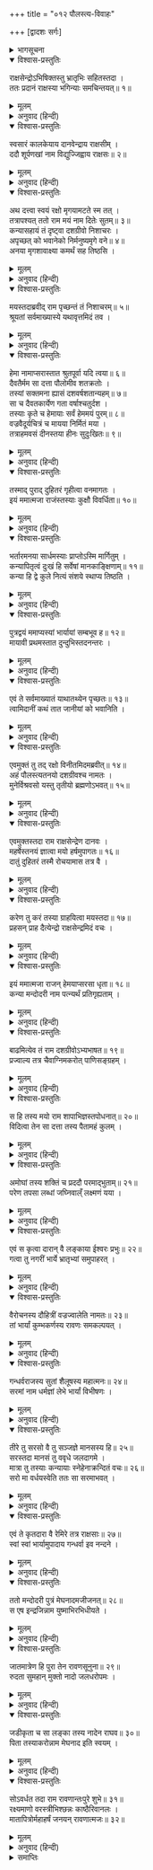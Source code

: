 +++
title = "०१२ पौलस्त्य-विवाहः"

+++
[द्वादशः सर्गः]



<details><summary>भागसूचना</summary>

12. शूर्पणखा तथा रावण आदि तीनों भाइयोंका विवाह और मेघनादका जन्म
</details>

<details open><summary>विश्वास-प्रस्तुतिः</summary>

राक्षसेन्द्रोऽभिषिक्तस्तु भ्रातृभिः सहितस्तदा ।  
ततः प्रदानं राक्षस्या भगिन्याः समचिन्तयत्॥ १॥
</details>

<details><summary>मूलम्</summary>

राक्षसेन्द्रोऽभिषिक्तस्तु भ्रातृभिः सहितस्तदा ।  
ततः प्रदानं राक्षस्या भगिन्याः समचिन्तयत्॥ १॥
</details>

<details><summary>अनुवाद (हिन्दी)</summary>

(अगस्त्यजी कहते हैं—श्रीराम!) अपना अभिषेक हो जानेपर जब राक्षसराज रावण भाइयोंसहित लङ्कापुरीमें रहने लगा, तब उसे अपनी बहिन राक्षसी शूर्पणखाके ब्याहकी चिन्ता हुई॥ १॥
</details>

<details open><summary>विश्वास-प्रस्तुतिः</summary>

स्वसारं कालकेयाय दानवेन्द्राय राक्षसीम् ।  
ददौ शूर्पणखां नाम विद्युज्जिह्वाय राक्षसः॥ २॥
</details>

<details><summary>मूलम्</summary>

स्वसारं कालकेयाय दानवेन्द्राय राक्षसीम् ।  
ददौ शूर्पणखां नाम विद्युज्जिह्वाय राक्षसः॥ २॥
</details>

<details><summary>अनुवाद (हिन्दी)</summary>

उस राक्षसने दानवराज विद्युज्जिह्वको, जो कालकाका पुत्र था, अपनी बहिन शूर्पणखा ब्याह दी॥ २॥
</details>

<details open><summary>विश्वास-प्रस्तुतिः</summary>

अथ दत्त्वा स्वयं रक्षो मृगयामटते स्म तत् ।  
तत्रापश्यत् ततो राम मयं नाम दितेः सुतम्॥ ३॥  
कन्यासहायं तं दृष्ट्वा दशग्रीवो निशाचरः ।  
अपृच्छत् को भवानेको निर्मनुष्यमृगे वने॥ ४॥  
अनया मृगशावाक्ष्या कमर्थं सह तिष्ठसि ।
</details>

<details><summary>मूलम्</summary>

अथ दत्त्वा स्वयं रक्षो मृगयामटते स्म तत् ।  
तत्रापश्यत् ततो राम मयं नाम दितेः सुतम्॥ ३॥  
कन्यासहायं तं दृष्ट्वा दशग्रीवो निशाचरः ।  
अपृच्छत् को भवानेको निर्मनुष्यमृगे वने॥ ४॥  
अनया मृगशावाक्ष्या कमर्थं सह तिष्ठसि ।
</details>

<details><summary>अनुवाद (हिन्दी)</summary>

श्रीराम! बहिनका ब्याह करके राक्षस रावण एक दिन स्वयं शिकार खेलनेके लिये वनमें घूम रहा था । वहाँ उसने दितिके पुत्र मयको देखा । उसके साथ एक सुन्दरी कन्या भी थी । उसे देखकर निशाचर दशग्रीवने पूछा—‘आप कौन हैं, जो मनुष्यों और पशुओंसे रहित इस सूने वनमें अकेले घूम रहे हैं? इस मृगनयनी कन्याके साथ आप यहाँ किस उद्देश्यसे निवास करते हैं?’॥ ३-४ १/२॥
</details>

<details open><summary>विश्वास-प्रस्तुतिः</summary>

मयस्तदाब्रवीद् राम पृच्छन्तं तं निशाचरम्॥ ५॥  
श्रूयतां सर्वमाख्यास्ये यथावृत्तमिदं तव ।
</details>

<details><summary>मूलम्</summary>

मयस्तदाब्रवीद् राम पृच्छन्तं तं निशाचरम्॥ ५॥  
श्रूयतां सर्वमाख्यास्ये यथावृत्तमिदं तव ।
</details>

<details><summary>अनुवाद (हिन्दी)</summary>

श्रीराम! इस प्रकार पूछनेवाले उस निशाचरसे मय बोला—‘सुनो, मैं अपना सारा वृत्तान्त तुम्हें यथार्थरूपसे बता रहा हूँ॥ ५ १/२॥
</details>

<details open><summary>विश्वास-प्रस्तुतिः</summary>

हेमा नामाप्सरास्तात श्रुतपूर्वा यदि त्वया॥ ६॥  
दैवतैर्मम सा दत्ता पौलोमीव शतक्रतोः ।  
तस्यां सक्तमना ह्यासं दशवर्षशतान्यहम्॥ ७॥  
सा च दैवतकार्येण गता वर्षाश्चतुर्दश ।  
तस्याः कृते च हेमायाः सर्वं हेममयं पुरम्॥ ८॥  
वज्रवैदूर्यचित्रं च मायया निर्मितं मया ।  
तत्राहमवसं दीनस्तया हीनः सुदुःखितः॥ ९॥
</details>

<details><summary>मूलम्</summary>

हेमा नामाप्सरास्तात श्रुतपूर्वा यदि त्वया॥ ६॥  
दैवतैर्मम सा दत्ता पौलोमीव शतक्रतोः ।  
तस्यां सक्तमना ह्यासं दशवर्षशतान्यहम्॥ ७॥  
सा च दैवतकार्येण गता वर्षाश्चतुर्दश ।  
तस्याः कृते च हेमायाः सर्वं हेममयं पुरम्॥ ८॥  
वज्रवैदूर्यचित्रं च मायया निर्मितं मया ।  
तत्राहमवसं दीनस्तया हीनः सुदुःखितः॥ ९॥
</details>

<details><summary>अनुवाद (हिन्दी)</summary>

‘तात! तुमने पहले कभी सुना होगा, स्वर्गमें हेमा नामसे प्रसिद्ध एक अप्सरा रहती है । उसे देवताओंने उसी प्रकार मुझे अर्पित कर दिया था, जैसे पुलोम दानवकी कन्या शची देवराज इन्द्रको दी गयी थीं । मैं उसीमें आसक्त होकर एक सहस्र वर्षोंतक उसके साथ रहा हूँ । एक दिन वह देवताओंके कार्यसे स्वर्गलोकको चली गयी, तबसे चौदह वर्ष बीत गये । मैंने उस हेमाके लिये मायासे एक नगरका निर्माण किया था, जो सम्पूर्णतः सोनेका बना है । हीरे और नीलमके संयोगसे वह विचित्र शोभा धारण करता है । उसीमें मैं अबतक उसके वियोगसे अत्यन्त दुःखी एवं दीन होकर रहता था॥ ६—९॥
</details>

<details open><summary>विश्वास-प्रस्तुतिः</summary>

तस्माद् पुराद् दुहितरं गृहीत्वा वनमागतः ।  
इयं ममात्मजा राजंस्तस्याः कुक्षौ विवर्धिता॥ १०॥
</details>

<details><summary>मूलम्</summary>

तस्माद् पुराद् दुहितरं गृहीत्वा वनमागतः ।  
इयं ममात्मजा राजंस्तस्याः कुक्षौ विवर्धिता॥ १०॥
</details>

<details><summary>अनुवाद (हिन्दी)</summary>

‘उसी नगरसे इस कन्याको साथ लेकर मैं वनमें आया हूँ । राजन्! यह मेरी पुत्री है, जो हेमाके गर्भमें ही पली है और उससे उत्पन्न होकर मेरे द्वारा पालित हो बड़ी हुई है॥ १०॥
</details>

<details open><summary>विश्वास-प्रस्तुतिः</summary>

भर्तारमनया सार्धमस्याः प्राप्तोऽस्मि मार्गितुम् ।  
कन्यापितृत्वं दुःखं हि सर्वेषां मानकाङ्क्षिणाम्॥ ११॥  
कन्या हि द्वे कुले नित्यं संशये स्थाप्य तिष्ठति ।
</details>

<details><summary>मूलम्</summary>

भर्तारमनया सार्धमस्याः प्राप्तोऽस्मि मार्गितुम् ।  
कन्यापितृत्वं दुःखं हि सर्वेषां मानकाङ्क्षिणाम्॥ ११॥  
कन्या हि द्वे कुले नित्यं संशये स्थाप्य तिष्ठति ।
</details>

<details><summary>अनुवाद (हिन्दी)</summary>

‘इसके साथ मैं इसके योग्य पतिकी खोज करनेके लिये आया हूँ । मानकी अभिलाषा रखनेवाले प्रायः सभी लोगोंके लिये कन्याका पिता होना कष्टकारक होता है । (क्योंकि इसके लिये कन्याके पिताको दूसरोंके सामने झुकना पड़ता है ।) कन्या सदा दो कुलोंको संशयमें डाले रहती है॥ ११ १/२॥
</details>

<details open><summary>विश्वास-प्रस्तुतिः</summary>

पुत्रद्वयं ममाप्यस्यां भार्यायां सम्बभूव ह॥ १२॥  
मायावी प्रथमस्तात दुन्दुभिस्तदनन्तरः ।
</details>

<details><summary>मूलम्</summary>

पुत्रद्वयं ममाप्यस्यां भार्यायां सम्बभूव ह॥ १२॥  
मायावी प्रथमस्तात दुन्दुभिस्तदनन्तरः ।
</details>

<details><summary>अनुवाद (हिन्दी)</summary>

‘तात! मेरी इस भार्या हेमाके गर्भसे दो पुत्र भी हुए हैं, जिनमें प्रथम पुत्रका नाम मायावी और दूसरेका दुन्दुभि है॥ १२ १/२॥
</details>

<details open><summary>विश्वास-प्रस्तुतिः</summary>

एवं ते सर्वमाख्यातं याथातथ्येन पृच्छतः॥ १३॥  
त्वामिदानीं कथं तात जानीयां को भवानिति ।
</details>

<details><summary>मूलम्</summary>

एवं ते सर्वमाख्यातं याथातथ्येन पृच्छतः॥ १३॥  
त्वामिदानीं कथं तात जानीयां को भवानिति ।
</details>

<details><summary>अनुवाद (हिन्दी)</summary>

तात! तुमने पूछा था, इसलिये मैंने इस तरह अपनी सारी बातें तुम्हें यथार्थरूपसे बता दीं । अब मैं यह जानना चाहता हूँ कि तुम कौन हो? यह मुझे किस तरह ज्ञात हो सकेगा?’॥ १३ १/२॥
</details>

<details open><summary>विश्वास-प्रस्तुतिः</summary>

एवमुक्तं तु तद् रक्षो विनीतमिदमब्रवीत्॥ १४॥  
अहं पौलस्त्यतनयो दशग्रीवश्च नामतः ।  
मुनेर्विश्रवसो यस्तु तृतीयो ब्रह्मणोऽभवत्॥ १५॥
</details>

<details><summary>मूलम्</summary>

एवमुक्तं तु तद् रक्षो विनीतमिदमब्रवीत्॥ १४॥  
अहं पौलस्त्यतनयो दशग्रीवश्च नामतः ।  
मुनेर्विश्रवसो यस्तु तृतीयो ब्रह्मणोऽभवत्॥ १५॥
</details>

<details><summary>अनुवाद (हिन्दी)</summary>

मयासुरके इस प्रकार कहनेपर राक्षस रावण विनीतभावसे यों बोला—‘मैं पुलस्त्यके पुत्र विश्रवाका बेटा हूँ । मेरा नाम दशग्रीव है । मैं जिन विश्रवा मुनिसे उत्पन्न हुआ हूँ, वे ब्रह्माजीसे तीसरी पीढ़ीमें पैदा हुए हैं’॥ १४-१५॥
</details>

<details open><summary>विश्वास-प्रस्तुतिः</summary>

एवमुक्तस्तदा राम राक्षसेन्द्रेण दानवः ।  
महर्षेस्तनयं ज्ञात्वा मयो हर्षमुपागतः॥ १६॥  
दातुं दुहितरं तस्मै रोचयामास तत्र वै ।
</details>

<details><summary>मूलम्</summary>

एवमुक्तस्तदा राम राक्षसेन्द्रेण दानवः ।  
महर्षेस्तनयं ज्ञात्वा मयो हर्षमुपागतः॥ १६॥  
दातुं दुहितरं तस्मै रोचयामास तत्र वै ।
</details>

<details><summary>अनुवाद (हिन्दी)</summary>

श्रीराम! राक्षसराजके ऐसा कहनेपर दानव मय महर्षि विश्रवाके उस पुत्रका परिचय पाकर बहुत प्रसन्न हुआ और उसके साथ वहाँ उसने अपनी पुत्रीका विवाह कर देनेकी इच्छा की॥ १६ १/२॥
</details>

<details open><summary>विश्वास-प्रस्तुतिः</summary>

करेण तु करं तस्या ग्राहयित्वा मयस्तदा॥ १७॥  
प्रहसन् प्राह दैत्येन्द्रो राक्षसेन्द्रमिदं वचः ।
</details>

<details><summary>मूलम्</summary>

करेण तु करं तस्या ग्राहयित्वा मयस्तदा॥ १७॥  
प्रहसन् प्राह दैत्येन्द्रो राक्षसेन्द्रमिदं वचः ।
</details>

<details><summary>अनुवाद (हिन्दी)</summary>

इसके बाद दैत्यराज मय अपनी बेटीका हाथ रावणके हाथमें देकर हँसता हुआ उस राक्षसराजसे इस प्रकार बोला—॥ १७ १/२॥
</details>

<details open><summary>विश्वास-प्रस्तुतिः</summary>

इयं ममात्मजा राजन् हेमयाप्सरसा धृता॥ १८॥  
कन्या मन्दोदरी नाम पत्न्यर्थं प्रतिगृह्यताम् ।
</details>

<details><summary>मूलम्</summary>

इयं ममात्मजा राजन् हेमयाप्सरसा धृता॥ १८॥  
कन्या मन्दोदरी नाम पत्न्यर्थं प्रतिगृह्यताम् ।
</details>

<details><summary>अनुवाद (हिन्दी)</summary>

‘राजन्! यह मेरी बेटी है, जिसे हेमा अप्सराने अपने गर्भमें धारण किया था । इसका नाम मन्दोदरी है । इसे तुम अपनी पत्नीके रूपमें स्वीकार करो’॥ १८ १/२॥
</details>

<details open><summary>विश्वास-प्रस्तुतिः</summary>

बाढमित्येव तं राम दशग्रीवोऽभ्यभाषत॥ १९॥  
प्रज्वाल्य तत्र चैवाग्निमकरोत् पाणिसङ्ग्रहम् ।
</details>

<details><summary>मूलम्</summary>

बाढमित्येव तं राम दशग्रीवोऽभ्यभाषत॥ १९॥  
प्रज्वाल्य तत्र चैवाग्निमकरोत् पाणिसङ्ग्रहम् ।
</details>

<details><summary>अनुवाद (हिन्दी)</summary>

श्रीराम! तब दशग्रीवने ‘बहुत अच्छा’ कहकर मयासुरकी बात मान ली । फिर वहाँ उसने अग्निको प्रज्वलित करके मन्दोदरीका पाणिग्रहण किया॥ १९ १/२॥
</details>

<details open><summary>विश्वास-प्रस्तुतिः</summary>

स हि तस्य मयो राम शापाभिज्ञस्तपोधनात्॥ २०॥  
विदित्वा तेन सा दत्ता तस्य पैतामहं कुलम् ।
</details>

<details><summary>मूलम्</summary>

स हि तस्य मयो राम शापाभिज्ञस्तपोधनात्॥ २०॥  
विदित्वा तेन सा दत्ता तस्य पैतामहं कुलम् ।
</details>

<details><summary>अनुवाद (हिन्दी)</summary>

रघुनन्दन! यद्यपि तपोधन विश्रवासे रावणको जो क्रूर-प्रकृति होनेका शाप मिला था, उसे मयासुर जानता था; तथापि रावणको ब्रह्माजीके कुलका बालक समझकर उसने उसको अपनी कन्या दे दी॥ २० १/२॥
</details>

<details open><summary>विश्वास-प्रस्तुतिः</summary>

अमोघां तस्य शक्तिं च प्रददौ परमाद्भुताम्॥ २१॥  
परेण तपसा लब्धां जघ्निवाल्ँ लक्ष्मणं यया ।
</details>

<details><summary>मूलम्</summary>

अमोघां तस्य शक्तिं च प्रददौ परमाद्भुताम्॥ २१॥  
परेण तपसा लब्धां जघ्निवाल्ँ लक्ष्मणं यया ।
</details>

<details><summary>अनुवाद (हिन्दी)</summary>

साथ ही उत्कृष्ट तपस्यासे प्राप्त हुई एक परम अद्भुत अमोघ शक्ति भी प्रदान की, जिसके द्वारा रावणने लक्ष्मणको घायल किया था॥ २१ १/२॥
</details>

<details open><summary>विश्वास-प्रस्तुतिः</summary>

एवं स कृत्वा दारान् वै लङ्काया ईश्वरः प्रभुः॥ २२॥  
गत्वा तु नगरीं भार्ये भ्रातृभ्यां समुपाहरत् ।
</details>

<details><summary>मूलम्</summary>

एवं स कृत्वा दारान् वै लङ्काया ईश्वरः प्रभुः॥ २२॥  
गत्वा तु नगरीं भार्ये भ्रातृभ्यां समुपाहरत् ।
</details>

<details><summary>अनुवाद (हिन्दी)</summary>

इस प्रकार दारपरिग्रह (विवाह) करके प्रभावशाली लङ्केश्वर रावण लङ्कापुरीमें गया और अपने दोनों भाइयोंके लिये भी दो भार्याएँ उनका विवाह कराकर ले आया॥
</details>

<details open><summary>विश्वास-प्रस्तुतिः</summary>

वैरोचनस्य दौहित्रीं वज्रज्वालेति नामतः॥ २३॥  
तां भार्यां कुम्भकर्णस्य रावणः समकल्पयत् ।
</details>

<details><summary>मूलम्</summary>

वैरोचनस्य दौहित्रीं वज्रज्वालेति नामतः॥ २३॥  
तां भार्यां कुम्भकर्णस्य रावणः समकल्पयत् ।
</details>

<details><summary>अनुवाद (हिन्दी)</summary>

विरोचनकुमार बलिकी दौहित्रीको, जिसका नाम वज्रज्वाला था, रावणने कुम्भकर्णकी पत्नी बनाया॥ २३ १/२॥
</details>

<details open><summary>विश्वास-प्रस्तुतिः</summary>

गन्धर्वराजस्य सुतां शैलूषस्य महात्मनः॥ २४॥  
सरमां नाम धर्मज्ञां लेभे भार्यां विभीषणः ।
</details>

<details><summary>मूलम्</summary>

गन्धर्वराजस्य सुतां शैलूषस्य महात्मनः॥ २४॥  
सरमां नाम धर्मज्ञां लेभे भार्यां विभीषणः ।
</details>

<details><summary>अनुवाद (हिन्दी)</summary>

गन्धर्वराज महात्मा शैलूषकी कन्या सरमाको, जो धर्मके तत्त्वको जाननेवाली थी, विभीषणने अपनी पत्नीके रूपमें प्राप्त किया॥ २४ १/२॥
</details>

<details open><summary>विश्वास-प्रस्तुतिः</summary>

तीरे तु सरसो वै तु सञ्जज्ञे मानसस्य हि॥ २५॥  
सरस्तदा मानसं तु ववृधे जलदागमे ।  
मात्रा तु तस्याः कन्यायाः स्नेहेनाक्रन्दितं वचः॥ २६॥  
सरो मा वर्धयस्वेति ततः सा सरमाभवत् ।
</details>

<details><summary>मूलम्</summary>

तीरे तु सरसो वै तु सञ्जज्ञे मानसस्य हि॥ २५॥  
सरस्तदा मानसं तु ववृधे जलदागमे ।  
मात्रा तु तस्याः कन्यायाः स्नेहेनाक्रन्दितं वचः॥ २६॥  
सरो मा वर्धयस्वेति ततः सा सरमाभवत् ।
</details>

<details><summary>अनुवाद (हिन्दी)</summary>

वह मानसरोवरके तटपर उत्पन्न हुई थी । जब उसका जन्म हुआ, उस समय वर्षा-ऋतुका आगमन होनेसे मान-सरोवर बढ़ने लगा । तब उस कन्याकी माताने पुत्रीके स्नेहसे करुणक्रन्दन करते हुए उस सरोवरसे कहा—‘सरो मा वर्धयस्व’ (हे सरोवर! तुम अपने जलको बढ़ने न दो) । उसने घबराहटमें ‘सरः मा’ ऐसा कहा था; इसलिये उस कन्याका नाम सरमा हो गया॥ २५-२६ १/२॥
</details>

<details open><summary>विश्वास-प्रस्तुतिः</summary>

एवं ते कृतदारा वै रेमिरे तत्र राक्षसाः॥ २७॥  
स्वां स्वां भार्यामुपादाय गन्धर्वा इव नन्दने ।
</details>

<details><summary>मूलम्</summary>

एवं ते कृतदारा वै रेमिरे तत्र राक्षसाः॥ २७॥  
स्वां स्वां भार्यामुपादाय गन्धर्वा इव नन्दने ।
</details>

<details><summary>अनुवाद (हिन्दी)</summary>

इस प्रकार वे तीनों राक्षस विवाहित होकर अपनी-अपनी स्त्रीको साथ ले नन्दनवनमें विहार करनेवाले गन्धर्वोंके समान लङ्कामें सुखपूर्वक रमण करने लगे॥
</details>

<details open><summary>विश्वास-प्रस्तुतिः</summary>

ततो मन्दोदरी पुत्रं मेघनादमजीजनत्॥ २८॥  
स एष इन्द्रजिन्नाम युष्माभिरभिधीयते ।
</details>

<details><summary>मूलम्</summary>

ततो मन्दोदरी पुत्रं मेघनादमजीजनत्॥ २८॥  
स एष इन्द्रजिन्नाम युष्माभिरभिधीयते ।
</details>

<details><summary>अनुवाद (हिन्दी)</summary>

तदनन्तर कुछ कालके बाद मन्दोदरीने अपने पुत्र मेघनादको जन्म दिया, जिसे आपलोग इन्द्रजित् के नामसे पुकारते थे॥ २८ १/२॥
</details>

<details open><summary>विश्वास-प्रस्तुतिः</summary>

जातमात्रेण हि पुरा तेन रावणसूनुना॥ २९॥  
रुदता सुमहान् मुक्तो नादो जलधरोपमः ।
</details>

<details><summary>मूलम्</summary>

जातमात्रेण हि पुरा तेन रावणसूनुना॥ २९॥  
रुदता सुमहान् मुक्तो नादो जलधरोपमः ।
</details>

<details><summary>अनुवाद (हिन्दी)</summary>

पूर्वकालमें उस रावणपुत्रने पैदा होते ही रोते-रोते मेघके समान गम्भीर नाद किया था॥ २९ १/२॥
</details>

<details open><summary>विश्वास-प्रस्तुतिः</summary>

जडीकृता च सा लङ्का तस्य नादेन राघव॥ ३०॥  
पिता तस्याकरोन्नाम मेघनाद इति स्वयम् ।
</details>

<details><summary>मूलम्</summary>

जडीकृता च सा लङ्का तस्य नादेन राघव॥ ३०॥  
पिता तस्याकरोन्नाम मेघनाद इति स्वयम् ।
</details>

<details><summary>अनुवाद (हिन्दी)</summary>

रघुनन्दन! उस मेघतुल्य नादसे सारी लङ्का जडवत् स्तब्ध रह गयी थी; इसलिये पिता रावणने स्वयं ही उसका नाम मेघनाद रखा॥ ३० १/२॥
</details>

<details open><summary>विश्वास-प्रस्तुतिः</summary>

सोऽवर्धत तदा राम रावणान्तःपुरे शुभे॥ ३१॥  
रक्ष्यमाणो वरस्त्रीभिश्छन्नः काष्ठैरिवानलः ।  
मातापित्रोर्महाहर्षं जनयन् रावणात्मजः॥ ३२॥
</details>

<details><summary>मूलम्</summary>

सोऽवर्धत तदा राम रावणान्तःपुरे शुभे॥ ३१॥  
रक्ष्यमाणो वरस्त्रीभिश्छन्नः काष्ठैरिवानलः ।  
मातापित्रोर्महाहर्षं जनयन् रावणात्मजः॥ ३२॥
</details>

<details><summary>अनुवाद (हिन्दी)</summary>

श्रीराम! उस समय वह रावणकुमार रावणके सुन्दर अन्तःपुरमें माता-पिताको महान् हर्ष प्रदान करता हुआ श्रेष्ठ नारियोंसे सुरक्षित हो काष्ठसे आच्छादित हुई अग्निके समान बढ़ने लगा॥ ३१-३२॥
</details>

<details><summary>समाप्तिः</summary>

इत्यार्षे श्रीमद्रामायणे वाल्मीकीये आदिकाव्ये उत्तरकाण्डे द्वादशः सर्गः॥ १२॥  
इस प्रकार श्रीवाल्मीकिनिर्मित आर्षरामायण आदिकाव्यके उत्तरकाण्डमें बारहवाँ सर्ग पूरा हुआ॥ १२॥
</details>

